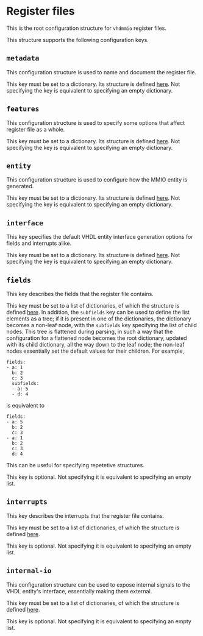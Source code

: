 # Register files

This is the root configuration structure for `vhdmmio` register
files.

This structure supports the following configuration keys.

## `metadata`

This configuration structure is used to name and document the
register file.

This key must be set to a dictionary. Its structure is defined [here](metadataconfig.md). Not specifying the key is equivalent to specifying an empty dictionary.

## `features`

This configuration structure is used to specify some options that
affect register file as a whole.

This key must be set to a dictionary. Its structure is defined [here](featureconfig.md). Not specifying the key is equivalent to specifying an empty dictionary.

## `entity`

This configuration structure is used to configure how the MMIO
entity is generated.

This key must be set to a dictionary. Its structure is defined [here](entityconfig.md). Not specifying the key is equivalent to specifying an empty dictionary.

## `interface`

This key specifies the default VHDL entity interface generation
options for fields and interrupts alike.

This key must be set to a dictionary. Its structure is defined [here](interfaceconfig.md). Not specifying the key is equivalent to specifying an empty dictionary.

## `fields`

This key describes the fields that the register file contains.

This key must be set to a list of dictionaries, of which the structure is defined [here](fieldconfig.md). In addition, the `subfields` key can be used to define the list elements as a tree; if it is present in one of the dictionaries, the dictionary becomes a non-leaf node, with the `subfields` key specifying the list of child nodes. This tree is flattened during parsing, in such a way that the configuration for a flattened node becomes the root dictionary, updated with its child dictionary, all the way down to the leaf node; the non-leaf nodes essentially set the default values for their children. For example,

```
fields:
- a: 1
  b: 2
  c: 3
  subfields:
  - a: 5
  - d: 4
```

is equivalent to

```
fields:
- a: 5
  b: 2
  c: 3
- a: 1
  b: 2
  c: 3
  d: 4
```

This can be useful for specifying repetetive structures.

This key is optional. Not specifying it is equivalent to specifying an empty list.

## `interrupts`

This key describes the interrupts that the register file
contains.

This key must be set to a list of dictionaries, of which the structure is defined [here](interruptconfig.md).

This key is optional. Not specifying it is equivalent to specifying an empty list.

## `internal-io`

This configuration structure can be used to expose internal signals
to the VHDL entity's interface, essentially making them external.

This key must be set to a list of dictionaries, of which the structure is defined [here](internalioconfig.md).

This key is optional. Not specifying it is equivalent to specifying an empty list.